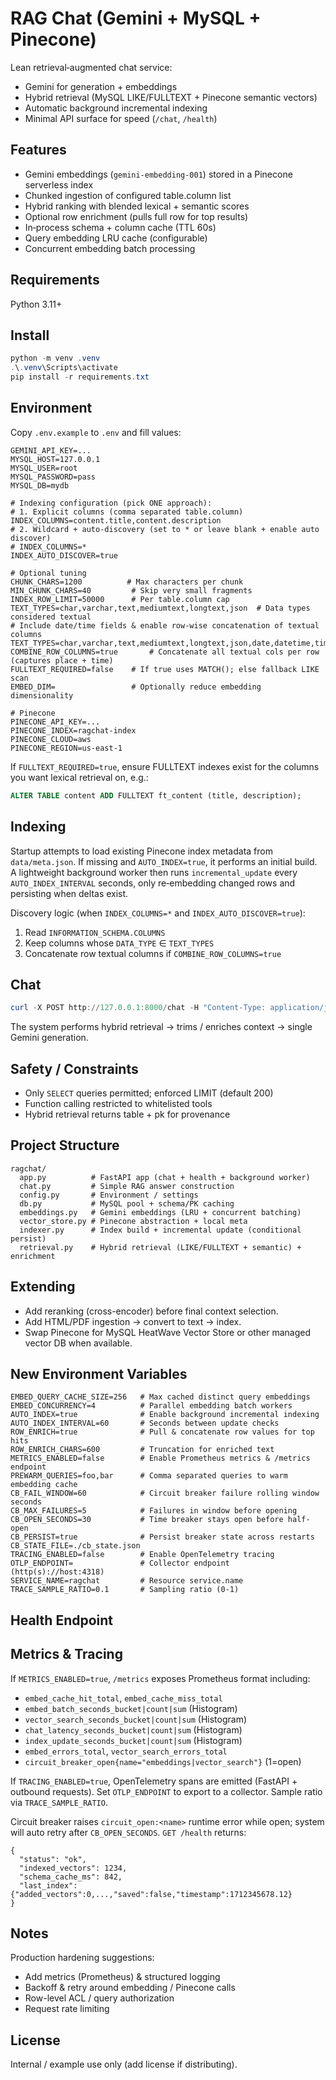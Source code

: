 # RAG Chat (Gemini + MySQL + Pinecone)

Lean retrieval‑augmented chat service:
- Gemini for generation + embeddings
- Hybrid retrieval (MySQL LIKE/FULLTEXT + Pinecone semantic vectors)
- Automatic background incremental indexing
- Minimal API surface for speed (`/chat`, `/health`)

## Features
- Gemini embeddings (`gemini-embedding-001`) stored in a Pinecone serverless index
- Chunked ingestion of configured table.column list
- Hybrid ranking with blended lexical + semantic scores
- Optional row enrichment (pulls full row for top results)
- In‑process schema + column cache (TTL 60s)
- Query embedding LRU cache (configurable)
- Concurrent embedding batch processing

## Requirements
Python 3.11+

## Install
```powershell
python -m venv .venv
.\.venv\Scripts\activate
pip install -r requirements.txt
```

## Environment
Copy `.env.example` to `.env` and fill values:
```
GEMINI_API_KEY=...
MYSQL_HOST=127.0.0.1
MYSQL_USER=root
MYSQL_PASSWORD=pass
MYSQL_DB=mydb

# Indexing configuration (pick ONE approach):
# 1. Explicit columns (comma separated table.column)
INDEX_COLUMNS=content.title,content.description
# 2. Wildcard + auto-discovery (set to * or leave blank + enable auto discover)
# INDEX_COLUMNS=*
INDEX_AUTO_DISCOVER=true

# Optional tuning
CHUNK_CHARS=1200          # Max characters per chunk
MIN_CHUNK_CHARS=40         # Skip very small fragments
INDEX_ROW_LIMIT=50000      # Per table.column cap
TEXT_TYPES=char,varchar,text,mediumtext,longtext,json  # Data types considered textual
# Include date/time fields & enable row-wise concatenation of textual columns
TEXT_TYPES=char,varchar,text,mediumtext,longtext,json,date,datetime,time,timestamp,year
COMBINE_ROW_COLUMNS=true       # Concatenate all textual cols per row (captures place + time)
FULLTEXT_REQUIRED=false    # If true uses MATCH(); else fallback LIKE scan
EMBED_DIM=                 # Optionally reduce embedding dimensionality

# Pinecone
PINECONE_API_KEY=...
PINECONE_INDEX=ragchat-index
PINECONE_CLOUD=aws
PINECONE_REGION=us-east-1
```
If `FULLTEXT_REQUIRED=true`, ensure FULLTEXT indexes exist for the columns you want lexical retrieval on, e.g.:
```sql
ALTER TABLE content ADD FULLTEXT ft_content (title, description);
```

## Indexing
Startup attempts to load existing Pinecone index metadata from `data/meta.json`.
If missing and `AUTO_INDEX=true`, it performs an initial build. A lightweight background worker then runs `incremental_update` every `AUTO_INDEX_INTERVAL` seconds, only re‑embedding changed rows and persisting when deltas exist.

Discovery logic (when `INDEX_COLUMNS=*` and `INDEX_AUTO_DISCOVER=true`):
1. Read `INFORMATION_SCHEMA.COLUMNS`
2. Keep columns whose `DATA_TYPE` ∈ `TEXT_TYPES`
3. Concatenate row textual columns if `COMBINE_ROW_COLUMNS=true`

## Chat
```powershell
curl -X POST http://127.0.0.1:8000/chat -H "Content-Type: application/json" -d '{"query":"Explain the recent events"}'
```
The system performs hybrid retrieval -> trims / enriches context -> single Gemini generation.

## Safety / Constraints
- Only `SELECT` queries permitted; enforced LIMIT (default 200)
- Function calling restricted to whitelisted tools
- Hybrid retrieval returns table + pk for provenance

## Project Structure
```
ragchat/
  app.py          # FastAPI app (chat + health + background worker)
  chat.py         # Simple RAG answer construction
  config.py       # Environment / settings
  db.py           # MySQL pool + schema/PK caching
  embeddings.py   # Gemini embeddings (LRU + concurrent batching)
  vector_store.py # Pinecone abstraction + local meta
  indexer.py      # Index build + incremental update (conditional persist)
  retrieval.py    # Hybrid retrieval (LIKE/FULLTEXT + semantic) + enrichment
```

## Extending
- Add reranking (cross-encoder) before final context selection.
- Add HTML/PDF ingestion -> convert to text -> index.
- Swap Pinecone for MySQL HeatWave Vector Store or other managed vector DB when available.

## New Environment Variables
```
EMBED_QUERY_CACHE_SIZE=256   # Max cached distinct query embeddings
EMBED_CONCURRENCY=4          # Parallel embedding batch workers
AUTO_INDEX=true              # Enable background incremental indexing
AUTO_INDEX_INTERVAL=60       # Seconds between update checks
ROW_ENRICH=true              # Pull & concatenate row values for top hits
ROW_ENRICH_CHARS=600         # Truncation for enriched text
METRICS_ENABLED=false        # Enable Prometheus metrics & /metrics endpoint
PREWARM_QUERIES=foo,bar      # Comma separated queries to warm embedding cache
CB_FAIL_WINDOW=60            # Circuit breaker failure rolling window seconds
CB_MAX_FAILURES=5            # Failures in window before opening
CB_OPEN_SECONDS=30           # Time breaker stays open before half-open
CB_PERSIST=true              # Persist breaker state across restarts
CB_STATE_FILE=./cb_state.json
TRACING_ENABLED=false        # Enable OpenTelemetry tracing
OTLP_ENDPOINT=               # Collector endpoint (http(s)://host:4318)
SERVICE_NAME=ragchat         # Resource service.name
TRACE_SAMPLE_RATIO=0.1       # Sampling ratio (0-1)
```

## Health Endpoint
## Metrics & Tracing
If `METRICS_ENABLED=true`, `/metrics` exposes Prometheus format including:
- `embed_cache_hit_total`, `embed_cache_miss_total`
- `embed_batch_seconds_bucket|count|sum` (Histogram)
- `vector_search_seconds_bucket|count|sum` (Histogram)
- `chat_latency_seconds_bucket|count|sum` (Histogram)
- `index_update_seconds_bucket|count|sum` (Histogram)
- `embed_errors_total`, `vector_search_errors_total`
- `circuit_breaker_open{name="embeddings|vector_search"}` (1=open)

If `TRACING_ENABLED=true`, OpenTelemetry spans are emitted (FastAPI + outbound requests). Set `OTLP_ENDPOINT` to export to a collector. Sample ratio via `TRACE_SAMPLE_RATIO`.

Circuit breaker raises `circuit_open:<name>` runtime error while open; system will auto retry after `CB_OPEN_SECONDS`.
`GET /health` returns:
```
{
  "status": "ok",
  "indexed_vectors": 1234,
  "schema_cache_ms": 842,
  "last_index": {"added_vectors":0,...,"saved":false,"timestamp":1712345678.12}
}
```

## Notes
Production hardening suggestions:
- Add metrics (Prometheus) & structured logging
- Backoff & retry around embedding / Pinecone calls
- Row-level ACL / query authorization
- Request rate limiting

## License
Internal / example use only (add license if distributing).
